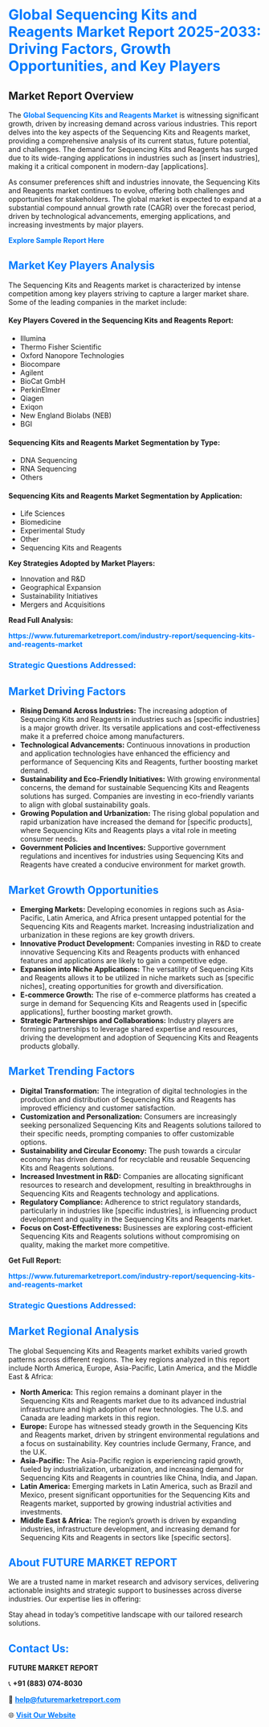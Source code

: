 <h1 style="color: #007BFF;">Global Sequencing Kits and Reagents Market Report 2025-2033: Driving Factors, Growth Opportunities, and Key Players</h1>

<section id="overview">
<h2>Market Report Overview</h2>
<p>The <a href="https://www.futuremarketreport.com/industry-report/sequencing-kits-and-reagents-market" style="color: #007BFF; text-decoration: none;"><strong>Global Sequencing Kits and Reagents Market</strong></a> is witnessing significant growth, driven by increasing demand across various industries. This report delves into the key aspects of the Sequencing Kits and Reagents market, providing a comprehensive analysis of its current status, future potential, and challenges. The demand for Sequencing Kits and Reagents has surged due to its wide-ranging applications in industries such as [insert industries], making it a critical component in modern-day [applications].</p>
<p>As consumer preferences shift and industries innovate, the Sequencing Kits and Reagents market continues to evolve, offering both challenges and opportunities for stakeholders. The global market is expected to expand at a substantial compound annual growth rate (CAGR) over the forecast period, driven by technological advancements, emerging applications, and increasing investments by major players.</p>
</section>

<section id="overview">
<p><a href="https://www.futuremarketreport.com/request-sample/reportId=127253" style="color: #007BFF; text-decoration: none;"><strong>Explore Sample Report Here</strong></a></p>
</section>

<section id="key-players">
<h2 style="color: #007BFF;">Market Key Players Analysis</h2>
<p>The Sequencing Kits and Reagents market is characterized by intense competition among key players striving to capture a larger market share. Some of the leading companies in the market include:</p>
<h4>Key Players Covered in the Sequencing Kits and Reagents Report:</h4>
<ul><li>Illumina</li><li>Thermo Fisher Scientific</li><li>Oxford Nanopore Technologies</li><li>Biocompare</li><li>Agilent</li><li>BioCat GmbH</li><li>PerkinElmer</li><li>Qiagen</li><li>Exiqon</li><li>New England Biolabs (NEB)</li><li>BGI</li></ul>
<h4>Sequencing Kits and Reagents Market Segmentation by Type:</h4>
<ul><li>DNA Sequencing</li><li>RNA Sequencing</li><li>Others</li></ul>

<h4>Sequencing Kits and Reagents Market Segmentation by Application:</h4>
<ul><li>Life Sciences</li><li>Biomedicine</li><li>Experimental Study</li><li>Other</li><li>Sequencing Kits and Reagents</li></ul>
<p><strong>Key Strategies Adopted by Market Players:</strong></p>
<ul>
<li>Innovation and R&D</li>
<li>Geographical Expansion</li>
<li>Sustainability Initiatives</li>
<li>Mergers and Acquisitions</li>
</ul>
</section>

<section>
<p><strong>Read Full Analysis: </strong></p><a href="https://www.futuremarketreport.com/industry-report/sequencing-kits-and-reagents-market" style="color: #007BFF; text-decoration: none;"><strong>https://www.futuremarketreport.com/industry-report/sequencing-kits-and-reagents-market</strong></a>
<h3 style="color: #007BFF;">Strategic Questions Addressed:</h3>
</section>

<section id="driving-factors">
<h2 style="color: #007BFF;">Market Driving Factors</h2>
<ul>
<li><strong>Rising Demand Across Industries:</strong> The increasing adoption of Sequencing Kits and Reagents in industries such as [specific industries] is a major growth driver. Its versatile applications and cost-effectiveness make it a preferred choice among manufacturers.</li>
<li><strong>Technological Advancements:</strong> Continuous innovations in production and application technologies have enhanced the efficiency and performance of Sequencing Kits and Reagents, further boosting market demand.</li>
<li><strong>Sustainability and Eco-Friendly Initiatives:</strong> With growing environmental concerns, the demand for sustainable Sequencing Kits and Reagents solutions has surged. Companies are investing in eco-friendly variants to align with global sustainability goals.</li>
<li><strong>Growing Population and Urbanization:</strong> The rising global population and rapid urbanization have increased the demand for [specific products], where Sequencing Kits and Reagents plays a vital role in meeting consumer needs.</li>
<li><strong>Government Policies and Incentives:</strong> Supportive government regulations and incentives for industries using Sequencing Kits and Reagents have created a conducive environment for market growth.</li>
</ul>
</section>

<section id="growth-opportunities">
<h2 style="color: #007BFF;">Market Growth Opportunities</h2>
<ul>
<li><strong>Emerging Markets:</strong> Developing economies in regions such as Asia-Pacific, Latin America, and Africa present untapped potential for the Sequencing Kits and Reagents market. Increasing industrialization and urbanization in these regions are key growth drivers.</li>
<li><strong>Innovative Product Development:</strong> Companies investing in R&D to create innovative Sequencing Kits and Reagents products with enhanced features and applications are likely to gain a competitive edge.</li>
<li><strong>Expansion into Niche Applications:</strong> The versatility of Sequencing Kits and Reagents allows it to be utilized in niche markets such as [specific niches], creating opportunities for growth and diversification.</li>
<li><strong>E-commerce Growth:</strong> The rise of e-commerce platforms has created a surge in demand for Sequencing Kits and Reagents used in [specific applications], further boosting market growth.</li>
<li><strong>Strategic Partnerships and Collaborations:</strong> Industry players are forming partnerships to leverage shared expertise and resources, driving the development and adoption of Sequencing Kits and Reagents products globally.</li>
</ul>
</section>

<section id="trending-factors">
<h2 style="color: #007BFF;">Market Trending Factors</h2>
<ul>
<li><strong>Digital Transformation:</strong> The integration of digital technologies in the production and distribution of Sequencing Kits and Reagents has improved efficiency and customer satisfaction.</li>
<li><strong>Customization and Personalization:</strong> Consumers are increasingly seeking personalized Sequencing Kits and Reagents solutions tailored to their specific needs, prompting companies to offer customizable options.</li>
<li><strong>Sustainability and Circular Economy:</strong> The push towards a circular economy has driven demand for recyclable and reusable Sequencing Kits and Reagents solutions.</li>
<li><strong>Increased Investment in R&D:</strong> Companies are allocating significant resources to research and development, resulting in breakthroughs in Sequencing Kits and Reagents technology and applications.</li>
<li><strong>Regulatory Compliance:</strong> Adherence to strict regulatory standards, particularly in industries like [specific industries], is influencing product development and quality in the Sequencing Kits and Reagents market.</li>
<li><strong>Focus on Cost-Effectiveness:</strong> Businesses are exploring cost-efficient Sequencing Kits and Reagents solutions without compromising on quality, making the market more competitive.</li>
</ul>
</section>

<section>
<p><strong>Get Full Report: </strong></p><a href="https://www.futuremarketreport.com/industry-report/sequencing-kits-and-reagents-market" style="color: #007BFF; text-decoration: none;"><strong>https://www.futuremarketreport.com/industry-report/sequencing-kits-and-reagents-market</strong></a>
<h3 style="color: #007BFF;">Strategic Questions Addressed:</h3>
</section>


<section id="regional-analysis">
<h2 style="color: #007BFF;">Market Regional Analysis</h2>
<p>The global Sequencing Kits and Reagents market exhibits varied growth patterns across different regions. The key regions analyzed in this report include North America, Europe, Asia-Pacific, Latin America, and the Middle East & Africa:</p>
<ul>
<li><strong>North America:</strong> This region remains a dominant player in the Sequencing Kits and Reagents market due to its advanced industrial infrastructure and high adoption of new technologies. The U.S. and Canada are leading markets in this region.</li>
<li><strong>Europe:</strong> Europe has witnessed steady growth in the Sequencing Kits and Reagents market, driven by stringent environmental regulations and a focus on sustainability. Key countries include Germany, France, and the U.K.</li>
<li><strong>Asia-Pacific:</strong> The Asia-Pacific region is experiencing rapid growth, fueled by industrialization, urbanization, and increasing demand for Sequencing Kits and Reagents in countries like China, India, and Japan.</li>
<li><strong>Latin America:</strong> Emerging markets in Latin America, such as Brazil and Mexico, present significant opportunities for the Sequencing Kits and Reagents market, supported by growing industrial activities and investments.</li>
<li><strong>Middle East & Africa:</strong> The region’s growth is driven by expanding industries, infrastructure development, and increasing demand for Sequencing Kits and Reagents in sectors like [specific sectors].</li>
</ul>
</section>

<footer>
<h2 style="color: #007BFF;">About FUTURE MARKET REPORT</h2>
<p>We are a trusted name in market research and advisory services, delivering actionable insights and strategic support to businesses across diverse industries. Our expertise lies in offering:</p>

<p>Stay ahead in today’s competitive landscape with our tailored research solutions.</p>

<h2 style="color: #007BFF;">Contact Us:</h2>
<p><strong>FUTURE MARKET REPORT</strong></p>
<p>📞 <strong>+91 (883) 074-8030</strong></p>
<p>📧 <strong><a href="mailto:help@futuremarketreport.com" style="color: #007BFF;">help@futuremarketreport.com</a></strong></p>
<p>🌐 <strong><a href="https://www.futuremarketreport.com/" style="color: #007BFF;">Visit Our Website</a></strong></p>
</footer>